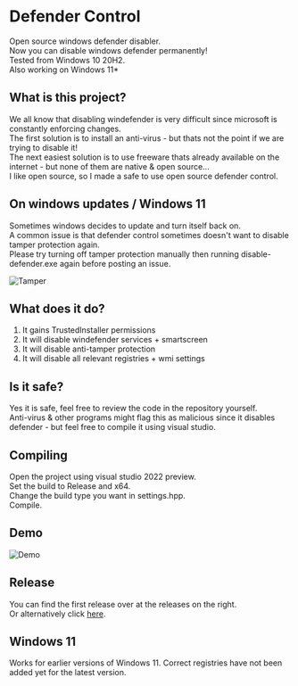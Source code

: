 # Defender Control
Open source windows defender disabler.   
Now you can disable windows defender permanently!   
Tested from Windows 10 20H2.  
Also working on Windows 11* 

## What is this project?  
We all know that disabling windefender is very difficult since microsoft is constantly enforcing changes.  
The first solution is to install an anti-virus - but thats not the point if we are trying to disable it!  
The next easiest solution is to use freeware thats already available on the internet - but none of them are native & open source...  
I like open source, so I made a safe to use open source defender control.  

## On windows updates / Windows 11
Sometimes windows decides to update and turn itself back on.  
A common issue is that defender control sometimes doesn't want to disable tamper protection again.  
Please try turning off tamper protection manually then running disable-defender.exe again before posting an issue.  

![Tamper](https://github.com/qtkite/defender-control/blob/main/resources/tamper.png?raw=true)

## What does it do?
1. It gains TrustedInstaller permissions
2. It will disable windefender services + smartscreen
3. It will disable anti-tamper protection
4. It will disable all relevant registries + wmi settings

## Is it safe?
Yes it is safe, feel free to review the code in the repository yourself.  
Anti-virus & other programs might flag this as malicious since it disables defender - but feel free to compile it using visual studio.

## Compiling
Open the project using visual studio 2022 preview.  
Set the build to Release and x64.  
Change the build type you want in settings.hpp.  
Compile.  

## Demo
![Demo](https://github.com/qtkite/defender-control/blob/main/resources/demo.gif?raw=true)

## Release
You can find the first release over at the releases on the right.  
Or alternatively click [here](https://github.com/qtkite/defender-control/releases/tag/v1.2).

## Windows 11
Works for earlier versions of Windows 11. Correct registries have not been added yet for the latest version.
